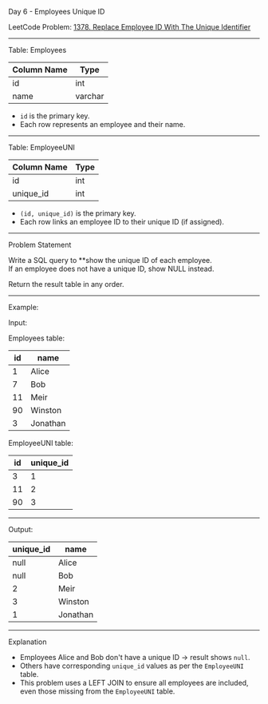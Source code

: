  Day 6 - Employees Unique ID

LeetCode Problem: [1378. Replace Employee ID With The Unique Identifier](https://leetcode.com/problems/replace-employee-id-with-the-unique-identifier/)

---

 Table: Employees

| Column Name | Type    |
|-------------|---------|
| id          | int     |
| name        | varchar |

- `id` is the primary key.
- Each row represents an employee and their name.

---

 Table: EmployeeUNI

| Column Name | Type |
|-------------|------|
| id          | int  |
| unique_id   | int  |

- `(id, unique_id)` is the primary key.
- Each row links an employee ID to their unique ID (if assigned).

---

 Problem Statement

Write a SQL query to **show the unique ID of each employee.  
If an employee does not have a unique ID, show NULL instead.

Return the result table in any order.

---

 Example:

Input:

Employees table:

| id | name     |
|----|----------|
| 1  | Alice    |
| 7  | Bob      |
| 11 | Meir     |
| 90 | Winston  |
| 3  | Jonathan |

EmployeeUNI table:

| id | unique_id |
|----|-----------|
| 3  | 1         |
| 11 | 2         |
| 90 | 3         |

---

Output:

| unique_id | name     |
|-----------|----------|
| null      | Alice    |
| null      | Bob      |
| 2         | Meir     |
| 3         | Winston  |
| 1         | Jonathan |

---

 Explanation

- Employees Alice and Bob don't have a unique ID → result shows `null`.
- Others have corresponding `unique_id` values as per the `EmployeeUNI` table.
- This problem uses a LEFT JOIN to ensure all employees are included, even those missing from the `EmployeeUNI` table.
